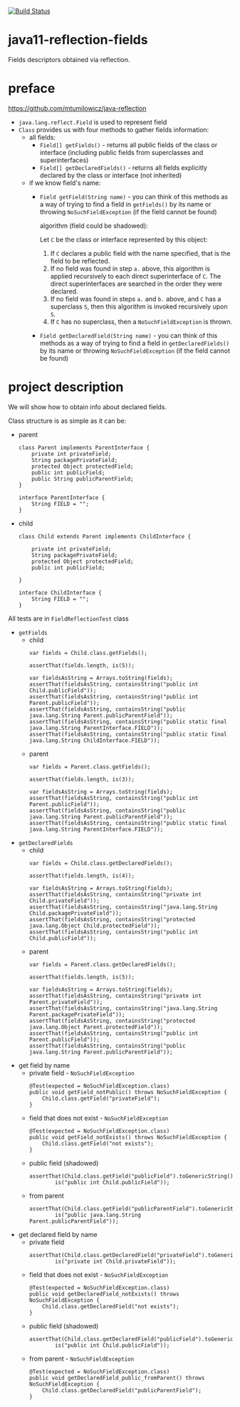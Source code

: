 [![Build Status](https://travis-ci.com/mtumilowicz/java11-reflection-fields.svg?branch=master)](https://travis-ci.com/mtumilowicz/java11-reflection-fields)

# java11-reflection-fields
Fields descriptors obtained via reflection.

# preface
https://github.com/mtumilowicz/java-reflection

* `java.lang.reflect.Field` is used to represent field
* `Class` provides us with four methods to gather
fields information:
    * all fields:
        * `Field[] getFields()` - returns all public fields 
            of the class or interface (including public fields
            from superclasses and superinterfaces)
        * `Field[] getDeclaredFields()` - returns 
            all fields explicitly declared by the class or interface 
            (not inherited)
    * if we know field's name:
        * `Field getField(String name)` - you can think
            of this methods as a way of trying to find a field in `getFields()`
            by its name or throwing `NoSuchFieldException` (if the field
            cannot be found)
            
            algorithm (field could be shadowed):
            
            Let `C` be the class or interface represented by this object:
            1. If `C` declares a public field with the name specified, that is the
            field to be reflected.
            1. If no field was found in step `a.` above, this algorithm is applied
            recursively to each direct superinterface of `C`. The direct
            superinterfaces are searched in the order they were declared.
            1. If no field was found in steps `a.` and `b.` above, and `C` has a
            superclass `S`, then this algorithm is invoked recursively upon `S`.
            1. If `C` has no superclass, then a `NoSuchFieldException`
            is thrown.
            
        * `Field getDeclaredField(String name)` - you can think
            of this methods as a way of trying to find a field in 
            `getDeclaredFields()` by its name or throwing 
            `NoSuchFieldException` (if the field cannot be found)
# project description
We will show how to obtain info about declared fields.

Class structure is as simple as it can be:
* parent
    ```
    class Parent implements ParentInterface {
        private int privateField;
        String packagePrivateField;
        protected Object protectedField;
        public int publicField;
        public String publicParentField;
    }
    
    interface ParentInterface {
        String FIELD = "";
    }
    ```
* child
    ```
    class Child extends Parent implements ChildInterface {
        
        private int privateField;
        String packagePrivateField;
        protected Object protectedField;
        public int publicField;
        
    }
    
    interface ChildInterface {
        String FIELD = "";
    }
    ```

All tests are in `FieldReflectionTest` class
* `getFields`
    * child
        ```
        var fields = Child.class.getFields();

        assertThat(fields.length, is(5));

        var fieldsAsString = Arrays.toString(fields);
        assertThat(fieldsAsString, containsString("public int Child.publicField"));
        assertThat(fieldsAsString, containsString("public int Parent.publicField"));
        assertThat(fieldsAsString, containsString("public java.lang.String Parent.publicParentField"));
        assertThat(fieldsAsString, containsString("public static final java.lang.String ParentInterface.FIELD"));
        assertThat(fieldsAsString, containsString("public static final java.lang.String ChildInterface.FIELD"));
        ```
    * parent
        ```
        var fields = Parent.class.getFields();

        assertThat(fields.length, is(3));

        var fieldsAsString = Arrays.toString(fields);
        assertThat(fieldsAsString, containsString("public int Parent.publicField"));
        assertThat(fieldsAsString, containsString("public java.lang.String Parent.publicParentField"));
        assertThat(fieldsAsString, containsString("public static final java.lang.String ParentInterface.FIELD"));
        ```
* `getDeclaredFields`
    * child
        ```
        var fields = Child.class.getDeclaredFields();
        
        assertThat(fields.length, is(4));
        
        var fieldsAsString = Arrays.toString(fields);
        assertThat(fieldsAsString, containsString("private int Child.privateField"));
        assertThat(fieldsAsString, containsString("java.lang.String Child.packagePrivateField"));
        assertThat(fieldsAsString, containsString("protected java.lang.Object Child.protectedField"));
        assertThat(fieldsAsString, containsString("public int Child.publicField"));
        ```
    * parent
        ```
        var fields = Parent.class.getDeclaredFields();

        assertThat(fields.length, is(5));

        var fieldsAsString = Arrays.toString(fields);
        assertThat(fieldsAsString, containsString("private int Parent.privateField"));
        assertThat(fieldsAsString, containsString("java.lang.String Parent.packagePrivateField"));
        assertThat(fieldsAsString, containsString("protected java.lang.Object Parent.protectedField"));
        assertThat(fieldsAsString, containsString("public int Parent.publicField"));
        assertThat(fieldsAsString, containsString("public java.lang.String Parent.publicParentField"));
        ```
* get field by name
    * private field - `NoSuchFieldException`
        ```
        @Test(expected = NoSuchFieldException.class)
        public void getField_notPublic() throws NoSuchFieldException {
            Child.class.getField("privateField");
        }
        ```
    * field that does not exist - `NoSuchFieldException`
        ```
        @Test(expected = NoSuchFieldException.class)
        public void getField_notExists() throws NoSuchFieldException {
            Child.class.getField("not exists");
        }
        ```
    * public field (shadowed)
        ```
        assertThat(Child.class.getField("publicField").toGenericString(), 
                is("public int Child.publicField"));
        ```
    * from parent
        ```
        assertThat(Child.class.getField("publicParentField").toGenericString(), 
                is("public java.lang.String Parent.publicParentField"));
        ```
* get declared field by name
    * private field
        ```
        assertThat(Child.class.getDeclaredField("privateField").toGenericString(), 
                is("private int Child.privateField"));
        ```
    * field that does not exist - `NoSuchFieldException`
        ```
        @Test(expected = NoSuchFieldException.class)
        public void getDeclaredField_notExists() throws NoSuchFieldException {
            Child.class.getDeclaredField("not exists");
        }
        ```
    * public field (shadowed)
        ```
        assertThat(Child.class.getDeclaredField("publicField").toGenericString(),
                is("public int Child.publicField"));
        ```
    * from parent - `NoSuchFieldException`
        ```
        @Test(expected = NoSuchFieldException.class)
        public void getDeclaredField_public_fromParent() throws NoSuchFieldException {
            Child.class.getDeclaredField("publicParentField");
        }
        ```